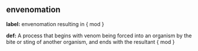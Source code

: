 ## envenomation
__label:__ envenomation resulting in \{ mod \}

__def:__ A process that begins with venom being forced into an organism by the bite or sting of another organism, and ends with the resultant \{ mod \}

